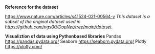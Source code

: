 **Reference for the dataset**

https://www.nature.com/articles/s41524-021-00564-y
*This dataset is a subset of the original dataset used in https://github.com/ngs00/DopNet/tree/main/dataset.*

**Visualiztion of data using Pythonbased libraries**
Pandas https://pandas.pydata.org/
Seaborn https://seaborn.pydata.org/
Plotly https://plotly.com/


